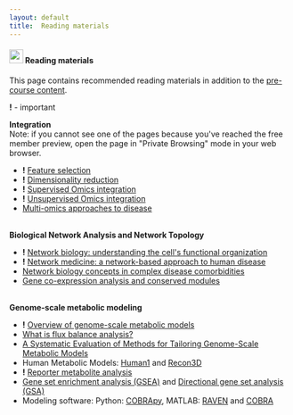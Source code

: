 ```yaml
---
layout: default
title:  Reading materials
---
```


#### <img border="0" src="https://www.svgrepo.com/show/26916/book.svg" width="25" height="25"> Reading materials  
This page contains recommended reading materials in addition to the [pre-course content][1]. 

**!** - important

**Integration**  
Note: if you cannot see one of the pages because you've reached the free member preview,
open the page in "Private Browsing" mode in your web browser.
- **!** [Feature selection][17] 
- **!** [Dimensionality reduction][18] 
- **!** [Supervised Omics integration][19] 
- **!** [Unsupervised Omics integration][20] 
- [Multi-omics approaches to disease][21]
  <br/><br/>

**Biological Network Analysis and Network Topology**
- **!** [Network biology: understanding the cell's functional organization][13] 
- **!** [Network medicine: a network-based approach to human disease][14] 
- [Network biology concepts in complex disease comorbidities][15]
- [Gene co-expression analysis and conserved modules][16]
  <br/><br/>

**Genome-scale metabolic modeling**
- **!** [Overview of genome-scale metabolic models][2]
- [What is flux balance analysis?][3]
- [A Systematic Evaluation of Methods for Tailoring Genome-Scale Metabolic Models][4]
- Human Metabolic Models: [Human1][5] and [Recon3D][6]
- **!** [Reporter metabolite analysis][7]
- [Gene set enrichment analysis (GSEA)][8] and [Directional gene set analysis (GSA)][9]
- Modeling software: Python: [COBRApy][10], MATLAB: [RAVEN][11] and [COBRA][12]
  <br/><br/>

[1]: precourse.md
[2]: https://www.frontiersin.org/articles/10.3389/fphys.2015.00413/full
[3]: https://www.ncbi.nlm.nih.gov/pmc/articles/PMC3108565/
[4]: https://www.cell.com/fulltext/S2405-4712(17)30010-8
[5]: https://pubmed.ncbi.nlm.nih.gov/32209698/
[6]: https://www.ncbi.nlm.nih.gov/pubmed/29457794
[7]: https://www.pnas.org/content/102/8/2685
[8]: https://www.pnas.org/content/102/43/15545
[9]: https://pubmed.ncbi.nlm.nih.gov/23444143/
[10]: https://opencobra.github.io/cobrapy/
[11]: https://www.ncbi.nlm.nih.gov/pmc/articles/PMC6207324/
[12]: https://www.nature.com/articles/s41596-018-0098-2
[13]: https://www.nature.com/articles/nrg1272
[14]: https://www.nature.com/articles/nrg2918
[15]: https://www.nature.com/articles/nrg.2016.87.pdf
[16]: https://science.sciencemag.org/content/302/5643/249.full
[17]: https://towardsdatascience.com/select-features-for-omics-integration-511390b7e7fd
[18]: https://towardsdatascience.com/reduce-dimensions-for-single-cell-4224778a2d67
[19]: https://towardsdatascience.com/supervised-omics-integration-2158e1a6d23f
[20]: https://medium.com/@nikolay.oskolkov/unsupervised-omics-integration-688bf8fa49bf
[21]: https://link.springer.com/content/pdf/10.1186/s13059-017-1215-1.pdf
